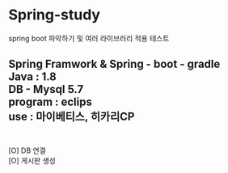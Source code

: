 # Spring-study
spring boot 파악하기 및 여러 라이브러리 적용 테스트

Spring Framwork &amp; Spring - boot - gradle<br/>
Java : 1.8 <br/>
DB - Mysql 5.7<br/>
program : eclips<br/>
use : 마이베티스, 히카리CP<br/>
<br/>
---
[O] DB 연결<br/>
[O] 게시판 생성
